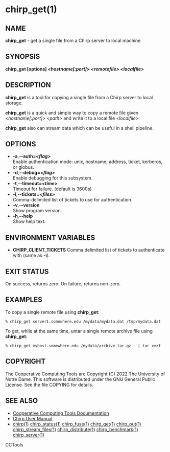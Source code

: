 






















# chirp_get(1)

## NAME
**chirp_get** - get a single file from a Chirp server to local machine

## SYNOPSIS
**chirp_get [options] _&lt;hostname[:port]&gt;_ _&lt;remotefile&gt;_ _&lt;localfile&gt;_**

## DESCRIPTION

**chirp_get** is a tool for copying a single file from a Chirp server to local storage.

**chirp_get** is a quick and simple way to copy a remote file given _&lt;hostname[:port]&gt;_ _&lt;path&gt;_ and write it to a local file _&lt;localfile&gt;_

**chirp_get** also can stream data which can be useful in a shell pipeline.

## OPTIONS


- **-a**,**--auth=_&lt;flag&gt;_**<br /> Enable authentication mode: unix, hostname, address, ticket, kerberos, or globus.
- **-d**,**--debug=_&lt;flag&gt;_**<br />Enable debugging for this subsystem.
- **-t**,**--timeout=_&lt;time&gt;_**<br />Timeout for failure. (default is 3600s)
- **-i**,**--tickets=_&lt;files&gt;_**<br />Comma-delimited list of tickets to use for authentication.
- **-v**,**--version**<br />Show program version.
- **-h**,**--help**<br />Show help text.


## ENVIRONMENT VARIABLES


- **CHIRP_CLIENT_TICKETS** Comma delimited list of tickets to authenticate with (same as **-i**).


## EXIT STATUS
On success, returns zero.  On failure, returns non-zero.

## EXAMPLES

To copy a single remote file using **chirp_get**:

```
% chirp_get server1.somewhere.edu /mydata/mydata.dat /tmp/mydata.dat
```

To get, while at the same time, untar a single remote archive file using **chirp_get**:

```
% chirp_get myhost.somewhere.edu /mydata/archive.tar.gz - | tar xvzf
```

## COPYRIGHT

The Cooperative Computing Tools are Copyright (C) 2022 The University of Notre Dame.  This software is distributed under the GNU General Public License.  See the file COPYING for details.

## SEE ALSO


- [Cooperative Computing Tools Documentation]("../index.html")
- [Chirp User Manual]("../chirp.html")
- [chirp(1)](chirp.md)  [chirp_status(1)](chirp_status.md)  [chirp_fuse(1)](chirp_fuse.md)  [chirp_get(1)](chirp_get.md)  [chirp_put(1)](chirp_put.md)  [chirp_stream_files(1)](chirp_stream_files.md)  [chirp_distribute(1)](chirp_distribute.md)  [chirp_benchmark(1)](chirp_benchmark.md)  [chirp_server(1)](chirp_server.md)


CCTools
